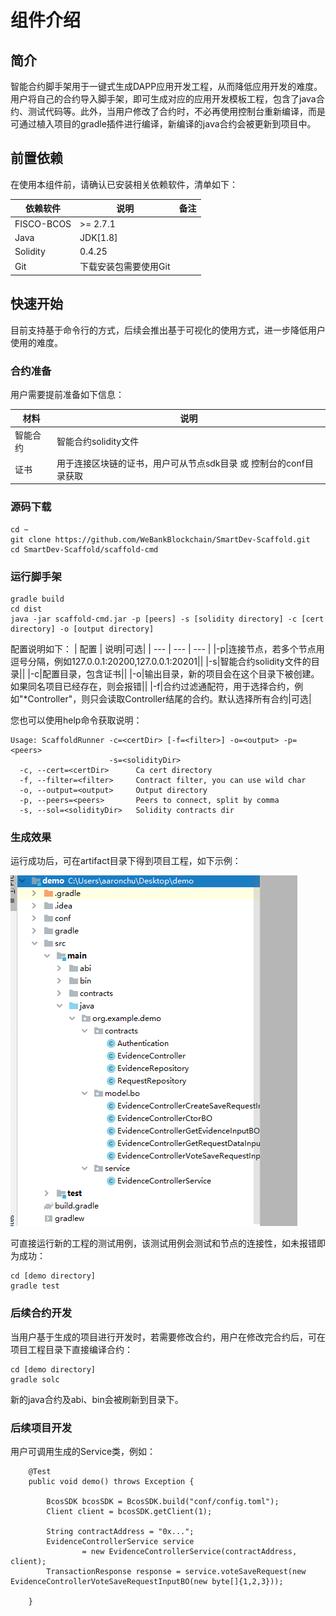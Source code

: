 # 组件介绍

## 简介
智能合约脚手架用于一键式生成DAPP应用开发工程，从而降低应用开发的难度。用户将自己的合约导入脚手架，即可生成对应的应用开发模板工程，包含了java合约、测试代码等。此外，当用户修改了合约时，不必再使用控制台重新编译，而是可通过植入项目的gradle插件进行编译，新编译的java合约会被更新到项目中。

## 前置依赖

在使用本组件前，请确认已安装相关依赖软件，清单如下：

| 依赖软件 | 说明 |备注|
| --- | --- | --- |
| FISCO-BCOS | >= 2.7.1 | |
| Java | JDK[1.8] | |
| Solidity | 0.4.25 | |
| Git | 下载安装包需要使用Git | |


## 快速开始
目前支持基于命令行的方式，后续会推出基于可视化的使用方式，进一步降低用户使用的难度。

### 合约准备
用户需要提前准备如下信息：

| 材料 |  说明|
| --- | --- |
|智能合约|智能合约solidity文件|
|证书|用于连接区块链的证书，用户可从节点sdk目录 或 控制台的conf目录获取|


### 源码下载
```
cd ~
git clone https://github.com/WeBankBlockchain/SmartDev-Scaffold.git
cd SmartDev-Scaffold/scaffold-cmd 
```
### 运行脚手架

```
gradle build
cd dist
java -jar scaffold-cmd.jar -p [peers] -s [solidity directory] -c [cert directory] -o [output directory]
```

配置说明如下：
| 配置 |  说明|可选| 
| --- | --- | --- |
|-p|连接节点，若多个节点用逗号分隔，例如127.0.0.1:20200,127.0.0.1:20201||
|-s|智能合约solidity文件的目录||
|-c|配置目录，包含证书||
|-o|输出目录，新的项目会在这个目录下被创建。如果同名项目已经存在，则会报错||
|-f|合约过滤通配符，用于选择合约，例如"*Controller"，则只会读取Controller结尾的合约。默认选择所有合约|可选|

您也可以使用help命令获取说明：
```
Usage: ScaffoldRunner -c=<certDir> [-f=<filter>] -o=<output> -p=<peers>
                      -s=<solidityDir>
  -c, --cert=<certDir>      Ca cert directory
  -f, --filter=<filter>     Contract filter, you can use wild char
  -o, --output=<output>     Output directory
  -p, --peers=<peers>       Peers to connect, split by comma
  -s, --sol=<solidityDir>   Solidity contracts dir
```

### 生成效果
运行成功后，可在artifact目录下得到项目工程，如下示例：

![](image/Sample.png)

可直接运行新的工程的测试用例，该测试用例会测试和节点的连接性，如未报错即为成功：
```
cd [demo directory]
gradle test
```

### 后续合约开发

当用户基于生成的项目进行开发时，若需要修改合约，用户在修改完合约后，可在项目工程目录下直接编译合约：
```
cd [demo directory]
gradle solc
```

新的java合约及abi、bin会被刷新到目录下。

### 后续项目开发

用户可调用生成的Service类，例如：

```
    @Test
    public void demo() throws Exception {

        BcosSDK bcosSDK = BcosSDK.build("conf/config.toml");
        Client client = bcosSDK.getClient(1);

        String contractAddress = "0x...";
        EvidenceControllerService service
                = new EvidenceControllerService(contractAddress, client);
        TransactionResponse response = service.voteSaveRequest(new EvidenceControllerVoteSaveRequestInputBO(new byte[]{1,2,3}));

    }
```